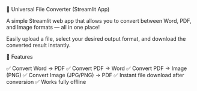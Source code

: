 📄 Universal File Converter (Streamlit App)

A simple Streamlit web app that allows you to convert between Word, PDF, and Image formats — all in one place!

Easily upload a file, select your desired output format, and download the converted result instantly.

🚀 Features

✅ Convert Word → PDF
✅ Convert PDF → Word
✅ Convert PDF → Image (PNG)
✅ Convert Image (JPG/PNG) → PDF
✅ Instant file download after conversion
✅ Works fully offline
